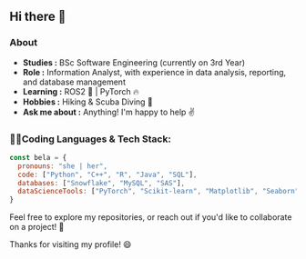 ## Hi there 👋

### About

-  **Studies :** BSc Software Engineering (currently on 3rd Year)
-  **Role :** Information Analyst, with experience in data analysis, reporting, and database management
-  **Learning :** ROS2 🤖 | PyTorch :fire:
-  **Hobbies :** Hiking & Scuba Diving :flipper:
-  **Ask me about :** Anything! I'm happy to help :v:


### 👩‍💻Coding Languages & Tech Stack:

```javascript
const bela = {
  pronouns: "she | her",
  code: ["Python", "C++", "R", "Java", "SQL"],
  databases: ["Snowflake", "MySQL", "SAS"],
  dataScienceTools: ["PyTorch", "Scikit-learn", "Matplotlib", "Seaborn", "PowerBI", "Tableau"]
}
```

Feel free to explore my repositories, or reach out if you'd like to collaborate on a project! 🚀

Thanks for visiting my profile! 😄
